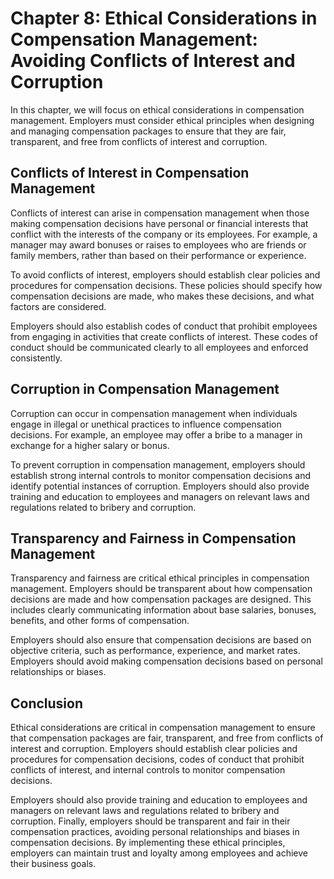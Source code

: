 Chapter 8: Ethical Considerations in Compensation Management: Avoiding Conflicts of Interest and Corruption
===========================================================================================================

In this chapter, we will focus on ethical considerations in compensation management. Employers must consider ethical principles when designing and managing compensation packages to ensure that they are fair, transparent, and free from conflicts of interest and corruption.

Conflicts of Interest in Compensation Management
------------------------------------------------

Conflicts of interest can arise in compensation management when those making compensation decisions have personal or financial interests that conflict with the interests of the company or its employees. For example, a manager may award bonuses or raises to employees who are friends or family members, rather than based on their performance or experience.

To avoid conflicts of interest, employers should establish clear policies and procedures for compensation decisions. These policies should specify how compensation decisions are made, who makes these decisions, and what factors are considered.

Employers should also establish codes of conduct that prohibit employees from engaging in activities that create conflicts of interest. These codes of conduct should be communicated clearly to all employees and enforced consistently.

Corruption in Compensation Management
-------------------------------------

Corruption can occur in compensation management when individuals engage in illegal or unethical practices to influence compensation decisions. For example, an employee may offer a bribe to a manager in exchange for a higher salary or bonus.

To prevent corruption in compensation management, employers should establish strong internal controls to monitor compensation decisions and identify potential instances of corruption. Employers should also provide training and education to employees and managers on relevant laws and regulations related to bribery and corruption.

Transparency and Fairness in Compensation Management
----------------------------------------------------

Transparency and fairness are critical ethical principles in compensation management. Employers should be transparent about how compensation decisions are made and how compensation packages are designed. This includes clearly communicating information about base salaries, bonuses, benefits, and other forms of compensation.

Employers should also ensure that compensation decisions are based on objective criteria, such as performance, experience, and market rates. Employers should avoid making compensation decisions based on personal relationships or biases.

Conclusion
----------

Ethical considerations are critical in compensation management to ensure that compensation packages are fair, transparent, and free from conflicts of interest and corruption. Employers should establish clear policies and procedures for compensation decisions, codes of conduct that prohibit conflicts of interest, and internal controls to monitor compensation decisions.

Employers should also provide training and education to employees and managers on relevant laws and regulations related to bribery and corruption. Finally, employers should be transparent and fair in their compensation practices, avoiding personal relationships and biases in compensation decisions. By implementing these ethical principles, employers can maintain trust and loyalty among employees and achieve their business goals.
